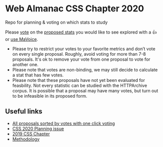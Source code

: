# Web Almanac CSS Chapter 2020

Repo for planning &amp; voting on which stats to study

Please [vote](https://leaverou.github.io/mavoice/?repo=leaverou/css-almanac&labels=proposed%20stat) on the [proposed stats](https://github.com/LeaVerou/css-almanac/labels/proposed%20stat) you would like to see explored with a 👍 or [use MaVoice](https://leaverou.github.io/mavoice/?repo=leaverou/css-almanac&labels=proposed%20stat).

* Please try to restrict your votes to your favorite metrics and don’t vote on every single proposal. Roughly, avoid voting for more than 7-8 proposals. It's ok to remove your vote from one proposal to vote for another one.
* Please note that votes are non-binding, we may still decide to calculate a stat that has few votes. 
* Please note that these proposals have not yet been evaluated for feasbility. Not every statistic can be studied with the HTTPArchive corpus. It is possible that a proposal may have many votes, but turn out to be infeasible in its proposed form.

## Useful links

- [All proposals sorted by votes with one click voting](https://leaverou.github.io/mavoice/?repo=leaverou/css-almanac&labels=proposed%20stat)
- [CSS 2020 Planning issue](https://github.com/HTTPArchive/almanac.httparchive.org/issues/898)
- [2019 CSS Chapter](https://almanac.httparchive.org/en/2019/css)
- [Methodology](https://almanac.httparchive.org/en/2019/methodology)
